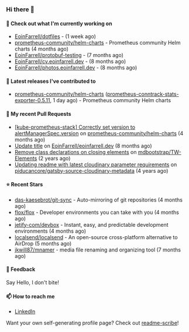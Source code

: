 ### Hi there 👋

#### 👷 Check out what I'm currently working on

- [EoinFarrell/dotfiles](https://github.com/EoinFarrell/dotfiles) -  (1 week ago)
- [prometheus-community/helm-charts](https://github.com/prometheus-community/helm-charts) - Prometheus community Helm charts (4 months ago)
- [EoinFarrell/protobuf-testing](https://github.com/EoinFarrell/protobuf-testing) -  (7 months ago)
- [EoinFarrell/cv.eoinfarrell.dev](https://github.com/EoinFarrell/cv.eoinfarrell.dev) -  (8 months ago)
- [EoinFarrell/photos.eoinfarrell.dev](https://github.com/EoinFarrell/photos.eoinfarrell.dev) -  (8 months ago)

#### 🔭 Latest releases I've contributed to

- [prometheus-community/helm-charts](https://github.com/prometheus-community/helm-charts) ([prometheus-conntrack-stats-exporter-0.5.11](https://github.com/prometheus-community/helm-charts/releases/tag/prometheus-conntrack-stats-exporter-0.5.11), 1 day ago) - Prometheus community Helm charts

#### 🔨 My recent Pull Requests

- [[kube-prometheus-stack] Correctly set version to alertManagerSpec.version](https://github.com/prometheus-community/helm-charts/pull/4561) on [prometheus-community/helm-charts](https://github.com/prometheus-community/helm-charts) (4 months ago)
- [Update title](https://github.com/EoinFarrell/eoinfarrell.dev/pull/29) on [EoinFarrell/eoinfarrell.dev](https://github.com/EoinFarrell/eoinfarrell.dev) (8 months ago)
- [Remove class declarations on closing elements](https://github.com/mdbootstrap/TW-Elements/pull/1071) on [mdbootstrap/TW-Elements](https://github.com/mdbootstrap/TW-Elements) (2 years ago)
- [Updating readme with latest cloudinary parameter requirements](https://github.com/piducancore/gatsby-source-cloudinary-metadata/pull/1) on [piducancore/gatsby-source-cloudinary-metadata](https://github.com/piducancore/gatsby-source-cloudinary-metadata) (4 years ago)

#### ⭐ Recent Stars

- [das-kaesebrot/git-sync](https://github.com/das-kaesebrot/git-sync) - Auto-mirroring of git repositories (4 months ago)
- [flox/flox](https://github.com/flox/flox) - Developer environments you can take with you (4 months ago)
- [jetify-com/devbox](https://github.com/jetify-com/devbox) - Instant, easy, and predictable development environments (4 months ago)
- [localsend/localsend](https://github.com/localsend/localsend) - An open-source cross-platform alternative to AirDrop (5 months ago)
- [jkwill87/mnamer](https://github.com/jkwill87/mnamer) - media file renaming and organizing tool (7 months ago)

#### 💬 Feedback

Say Hello, I don't bite!

#### 📫 How to reach me

- [LinkedIn](https://www.linkedin.com/in/eoinfarrell/)

Want your own self-generating profile page? Check out [readme-scribe](https://github.com/muesli/readme-scribe)!

